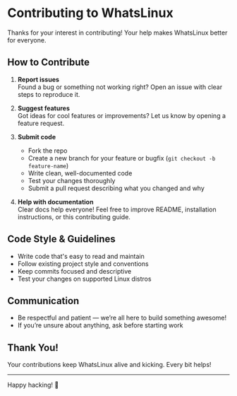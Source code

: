 # Contributing to WhatsLinux

Thanks for your interest in contributing! Your help makes WhatsLinux better for everyone.

## How to Contribute

1. **Report issues**  
   Found a bug or something not working right? Open an issue with clear steps to reproduce it.

2. **Suggest features**  
   Got ideas for cool features or improvements? Let us know by opening a feature request.

3. **Submit code**  
   - Fork the repo  
   - Create a new branch for your feature or bugfix (`git checkout -b feature-name`)  
   - Write clean, well-documented code  
   - Test your changes thoroughly  
   - Submit a pull request describing what you changed and why

4. **Help with documentation**  
   Clear docs help everyone! Feel free to improve README, installation instructions, or this contributing guide.

## Code Style & Guidelines

- Write code that's easy to read and maintain  
- Follow existing project style and conventions  
- Keep commits focused and descriptive  
- Test your changes on supported Linux distros

## Communication

- Be respectful and patient — we’re all here to build something awesome!  
- If you’re unsure about anything, ask before starting work

## Thank You!

Your contributions keep WhatsLinux alive and kicking. Every bit helps!

---

Happy hacking! 🚀

